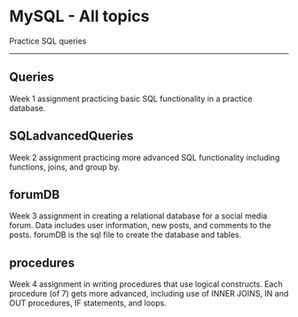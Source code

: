# MySQL - All topics
Practice SQL queries

--------------------------------------------------------------------------------------------

Queries
-------
Week 1 assignment practicing basic SQL functionality in a practice database.


SQLadvancedQueries
------------------
Week 2 assignment practicing more advanced SQL functionality including functions, joins, and group by.


forumDB
---------
Week 3 assignment in creating a relational database for a social media forum. Data includes user information, new posts, and comments to the posts. forumDB is the sql file to create the database and tables. 

procedures
-----------
Week 4 assignment in writing procedures that use logical constructs. Each procedure (of 7) gets more advanced, including use of 
INNER JOINS, IN and OUT procedures, IF statements, and loops.
